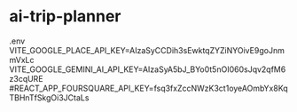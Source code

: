 # ai-trip-planner

.env
VITE_GOOGLE_PLACE_API_KEY=AIzaSyCCDih3sEwktqZYZiNYOivE9goJnmmVxLc
VITE_GOOGLE_GEMINI_AI_API_KEY=AIzaSyA5bJ_BYo0t5nOI060sJqv2qfM6z3cqURE
#REACT_APP_FOURSQUARE_API_KEY=fsq3fxZccNWzK3ct1oyeAOmbYx8KqTBHnTfSkgOi3JCtaLs
